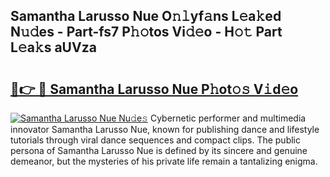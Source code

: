 ## Samantha Larusso Nue O𝚗𝚕yf𝚊ns L𝚎a𝚔ed N𝚞𝚍es - Part-fs7 P𝚑𝚘tos Vi𝚍𝚎o - H𝚘𝚝 Part L𝚎a𝚔s aUVza

# <h2><a href="http://kf6a3u1.oniu.top/?m=Samantha+Larusso+Nue">🔗👉 🔴 Samantha Larusso Nue P𝚑ot𝚘𝚜 V𝚒d𝚎o</a></h2>

[![Samantha Larusso Nue Nu𝚍e𝚜](https://i.imgur.com/0qMVB7G.gif)](http://kf6a3u1.oniu.top/?m=Samantha+Larusso+Nue)
Cybernetic performer and multimedia innovator Samantha Larusso Nue, known for publishing dance and lifestyle tutorials through viral dance sequences and compact clips. The public persona of Samantha Larusso Nue is defined by its sincere and genuine demeanor, but the mysteries of his private life remain a tantalizing enigma.  
